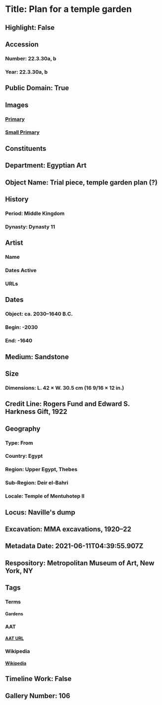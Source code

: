# Title: Plan for a temple garden
## Highlight: False
## Accession
### Number: 22.3.30a, b
### Year: 22.3.30a, b
## Public Domain: True
## Images
### [Primary](https://images.metmuseum.org/CRDImages/eg/original/54795.jpg)
### [Small Primary](https://images.metmuseum.org/CRDImages/eg/web-large/54795.jpg)
## Constituents
## Department: Egyptian Art
## Object Name: Trial piece, temple garden plan (?)
## History
### Period: Middle Kingdom
### Dynasty: Dynasty 11
## Artist
### Name
### Dates Active
### URLs
## Dates
### Object: ca. 2030–1640 B.C.
### Begin: -2030
### End: -1640
## Medium: Sandstone
## Size
### Dimensions: L. 42 × W. 30.5 cm (16 9/16 × 12 in.)
## Credit Line: Rogers Fund and Edward S. Harkness Gift, 1922
## Geography
### Type: From
### Country: Egypt
### Region: Upper Egypt, Thebes
### Sub-Region: Deir el-Bahri
### Locale: Temple of Mentuhotep II
## Locus: Naville's dump
## Excavation: MMA excavations, 1920–22
## Metadata Date: 2021-06-11T04:39:55.907Z
## Respository: Metropolitan Museum of Art, New York, NY
## Tags
### Terms
#### Gardens
### AAT
#### [AAT URL](http://vocab.getty.edu/page/aat/300008090)
### Wikipedia
#### [Wikipedia]()
## Timeline Work: False
## Gallery Number: 106